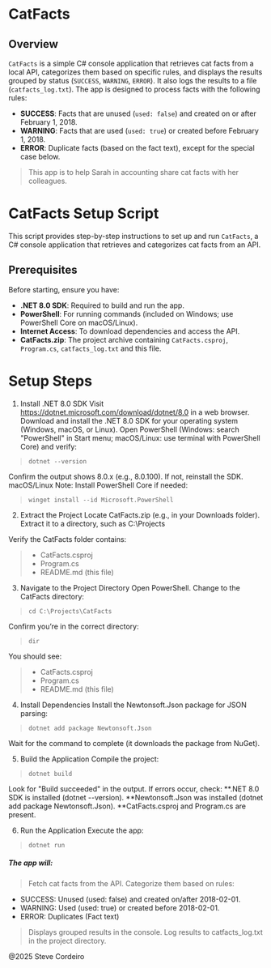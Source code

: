 # CatFacts

## Overview

`CatFacts` is a simple C# console application that retrieves cat facts from a local API, categorizes them based on
specific rules, and displays the results grouped by status (`SUCCESS`, `WARNING`, `ERROR`). It also logs the results to
a file (`catfacts_log.txt`). The app is designed to process facts with the following rules:

-  **SUCCESS**: Facts that are unused (`used: false`) and created on or after February 1, 2018.
-  **WARNING**: Facts that are used (`used: true`) or created before February 1, 2018.
-  **ERROR**: Duplicate facts (based on the fact text), except for the special case below.

> This app is to help Sarah in accounting share cat facts with her colleagues.

# CatFacts Setup Script

This script provides step-by-step instructions to set up and run `CatFacts`, a C# console application that retrieves and
categorizes cat facts from an API.

## Prerequisites

Before starting, ensure you have:

-  **.NET 8.0 SDK**: Required to build and run the app.
-  **PowerShell**: For running commands (included on Windows; use PowerShell Core on macOS/Linux).
-  **Internet Access**: To download dependencies and access the API.
-  **CatFacts.zip**: The project archive containing `CatFacts.csproj`, `Program.cs`, `catfacts_log.txt` and this file.

# Setup Steps

1. Install .NET 8.0 SDK Visit https://dotnet.microsoft.com/download/dotnet/8.0 in a web browser. Download and install
   the .NET 8.0 SDK for your operating system (Windows, macOS, or Linux). Open PowerShell (Windows: search "PowerShell"
   in Start menu; macOS/Linux: use terminal with PowerShell Core) and verify:

> `dotnet --version`

Confirm the output shows 8.0.x (e.g., 8.0.100). If not, reinstall the SDK. macOS/Linux Note: Install PowerShell Core if
needed:

> `winget install --id Microsoft.PowerShell`

2. Extract the Project Locate CatFacts.zip (e.g., in your Downloads folder). Extract it to a directory, such as
   C:\Projects

Verify the CatFacts folder contains:

> -  CatFacts.csproj
> -  Program.cs
> -  README.md (this file)

3. Navigate to the Project Directory Open PowerShell. Change to the CatFacts directory:

> `cd C:\Projects\CatFacts`

Confirm you’re in the correct directory:

> `dir`

You should see:

> -  CatFacts.csproj
> -  Program.cs
> -  README.md (this file)

4. Install Dependencies Install the Newtonsoft.Json package for JSON parsing:

> `dotnet add package Newtonsoft.Json`

Wait for the command to complete (it downloads the package from NuGet).

5. Build the Application Compile the project:

> `dotnet build`

Look for "Build succeeded" in the output. If errors occur, check: **.NET 8.0 SDK is installed (dotnet --version).
**Newtonsoft.Json was installed (dotnet add package Newtonsoft.Json). \*\*CatFacts.csproj and Program.cs are present.

6. Run the Application Execute the app:

> `dotnet run`

##### The app will:

> Fetch cat facts from the API. Categorize them based on rules:

-  SUCCESS: Unused (used: false) and created on/after 2018-02-01.
-  WARNING: Used (used: true) or created before 2018-02-01.
-  ERROR: Duplicates (Fact text)

> Displays grouped results in the console. Log results to catfacts_log.txt in the project directory.

@2025 Steve Cordeiro
